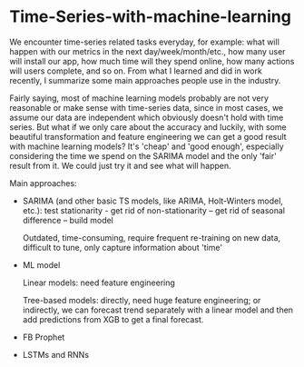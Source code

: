 # Time-Series-with-machine-learning

We encounter time-series related tasks everyday, for example: what will happen with our metrics in the next day/week/month/etc., how many user will install our app, how much time will they spend online, how many actions will users complete, and so on. From what I learned and did in work recently, I summarize some main approaches people use in the industry. 

Fairly saying, most of machine learning models probably are not very reasonable or make sense with time-series data, since in most cases, we assume our data are independent which obviously doesn't hold with time series. But what if we only care about the accuracy and luckily, with some beautiful transformation and feature engineering we can get a good result with machine learning models? It's 'cheap' and 'good enough', especially considering the time we spend on the SARIMA model and the only 'fair' result from it. We could just try it and see what will happen.


Main approaches:  

- SARIMA (and other basic TS models, like ARIMA, Holt-Winters model, etc.): test stationarity - get rid of non-stationarity – get rid of seasonal difference – build model  

   Outdated, time-consuming, require frequent re-training on new data, difficult to tune, only capture information about 'time' 

- ML model 

   Linear models: need feature engineering 

   Tree-based models: directly, need huge feature engineering; or indirectly, we can forecast trend separately with a linear model and then add predictions from XGB to get a final forecast. 

- FB Prophet  

- LSTMs and RNNs 



